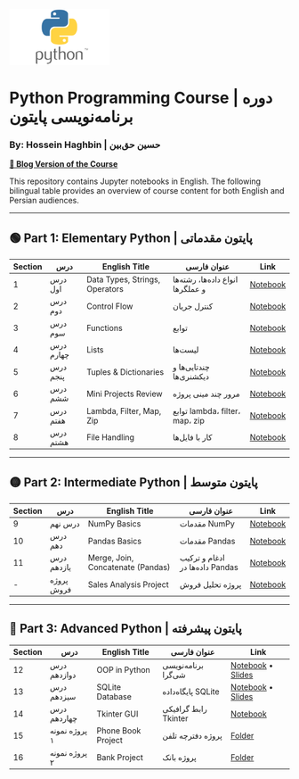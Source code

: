 <img src="images/Python-logo.png" alt="Python Course" width="180" height="100">

# Python Programming Course | دوره برنامه‌نویسی پایتون

### By: Hossein Haghbin | حسین حق‌بین

**[📘 Blog Version of the Course](https://haghbinh.github.io/Python-Course/)**

This repository contains Jupyter notebooks in English. The following bilingual table provides an overview of course content for both English and Persian audiences.

---

## 🟢 Part 1: Elementary Python | پایتون مقدماتی

| Section | درس | English Title | عنوان فارسی | Link |
|--------|------|----------------|----------------|------|
| 1 | درس اول | Data Types, Strings, Operators | انواع داده‌ها، رشته‌ها و عملگرها | [Notebook](Note%20Books/sec1_basic%20data%20types%20and%20operators.ipynb) |
| 2 | درس دوم | Control Flow | کنترل جریان | [Notebook](Note%20Books/sec2_Control%20flow.ipynb) |
| 3 | درس سوم | Functions | توابع | [Notebook](Note%20Books/sec3_functions.ipynb) |
| 4 | درس چهارم | Lists | لیست‌ها | [Notebook](Note%20Books/sec4_lists.ipynb) |
| 5 | درس پنجم | Tuples & Dictionaries | چندتایی‌ها و دیکشنری‌ها | [Notebook](Note%20Books/sec5_tuples%20and%20dictionaries.ipynb) |
| 6 | درس ششم | Mini Projects Review | مرور چند مینی پروژه | [Notebook](Note%20Books/sec6_projects%20review.ipynb) |
| 7 | درس هفتم | Lambda, Filter, Map, Zip | توابع lambda، filter، map، zip | [Notebook](Note%20Books/sec7_lambda_filter_map_zip.ipynb) |
| 8 | درس هشتم | File Handling | کار با فایل‌ها | [Notebook](Note%20Books/sec8_files.ipynb) |

---

## 🟡 Part 2: Intermediate Python | پایتون متوسط

| Section | درس | English Title | عنوان فارسی | Link |
|--------|------|----------------|----------------|------|
| 9 | درس نهم | NumPy Basics | مقدمات NumPy | [Notebook](Note%20Books/sec9_NumPy.ipynb) |
| 10 | درس دهم | Pandas Basics | مقدمات Pandas | [Notebook](Note%20Books/sec10_Pandas.ipynb) |
| 11 | درس یازدهم | Merge, Join, Concatenate (Pandas) | ادغام و ترکیب داده‌ها در Pandas | [Notebook](Note%20Books/sec11_Pandas_Merge_Join_Concatenate.ipynb) |
| - | پروژه فروش | Sales Analysis Project | پروژه تحلیل فروش | [Notebook](Note%20Books/sec11_Sales_Analysis_Project.ipynb) |

---

## 🔵 Part 3: Advanced Python | پایتون پیشرفته

| Section | درس | English Title | عنوان فارسی | Link |
|--------|------|----------------|----------------|------|
| 12 | درس دوازدهم | OOP in Python | برنامه‌نویسی شی‌گرا | [Notebook](Note%20Books/sec12_OOP.ipynb) • [Slides](slides/OOP.pdf) |
| 13 | درس سیزدهم | SQLite Database | پایگاه‌داده SQLite | [Notebook](Note%20Books/sec13_DB.ipynb) • [Slides](slides/DB.pdf) |
| 14 | درس چهاردهم | Tkinter GUI | رابط گرافیکی Tkinter | [Notebook](Note%20Books/sec14_TKinter.ipynb) |
| 15 | پروژه نمونه ۱ | Phone Book Project | پروژه دفترچه تلفن | [Folder](sample%20projects/Phone_book) |
| 16 | پروژه نمونه ۲ | Bank Project | پروژه بانک | [Folder](sample%20projects/Bank_project) |
